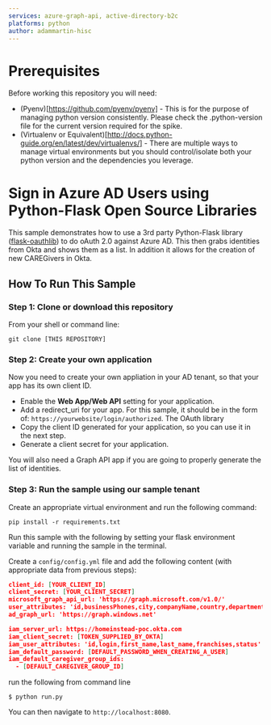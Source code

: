 ```yaml
---
services: azure-graph-api, active-directory-b2c
platforms: python
author: adammartin-hisc
---
```


# Prerequisites

Before working this repository you will need:

* (Pyenv)[https://github.com/pyenv/pyenv] - This is for the purpose of managing python version consistently.  Please check the .python-version file for the current version required for the spike.
* (Virtualenv or Equivalent)[http://docs.python-guide.org/en/latest/dev/virtualenvs/] - There are multiple ways to manage virtual environments but you should control/isolate both your python version and the dependencies you leverage.

# Sign in Azure AD Users using Python-Flask Open Source Libraries

This sample demonstrates how to use a 3rd party Python-Flask library ([flask-oauthlib](https://github.com/lepture/flask-oauthlib)) to do oAuth 2.0 against Azure AD.  This then grabs identities from Okta and shows them as a list.  In addition it allows for the creation of new CAREGivers in Okta.


## How To Run This Sample

### Step 1:  Clone or download this repository

From your shell or command line:

`git clone [THIS REPOSITORY]`

### Step 2: Create your own application

Now you need to create your own appliation in your AD tenant, so that your app has its own client ID.

- Enable the **Web App/Web API** setting for your application.
- Add a redirect_uri for your app. For this sample, it should be in the form of: `https://yourwebsite/login/authorized`. The OAuth library
- Copy the client ID generated for your application, so you can use it in the next step.
- Generate a client secret for your application.

You will also need a Graph API app if you are going to properly generate the list of identities.

### Step 3: Run the sample using our sample tenant

Create an appropriate virtual environment and run the following command:    

```
pip install -r requirements.txt
```

Run this sample with the following by setting your flask environment variable and running the sample in the terminal.

Create a `config/config.yml` file and add the following content (with appropriate data from previous steps):

```json
client_id: [YOUR_CLIENT_ID]
client_secret: [YOUR_CLIENT_SECRET]
microsoft_graph_api_url: 'https://graph.microsoft.com/v1.0/'
user_attributes: 'id,businessPhones,city,companyName,country,department,displayName,givenName,hireDate,imAddresses,interests,jobTitle,mail,mailNickname,mobilePhone,mySite,officeLocation,pastProjects,postalCode,preferredLanguage,preferredName,proxyAddresses,responsibilities,schools,skills,state,streetAddress,surname,usageLocation,userPrincipalName,userType'
ad_graph_url: 'https://graph.windows.net'

iam_server_url: https://homeinstead-poc.okta.com
iam_client_secret: [TOKEN_SUPPLIED_BY_OKTA]
iam_user_attributes: 'id,login,first_name,last_name,franchises,status'
iam_default_password: [DEFAULT_PASSWORD_WHEN_CREATING_A_USER]
iam_default_caregiver_group_ids:
  - [DEFAULT_CAREGIVER_GROUP_ID]
```

run the following from command line

```
$ python run.py
```

You can then navigate to `http://localhost:8080`.
